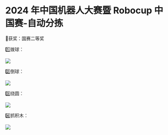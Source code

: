 # 2024 年中国机器人大赛暨 Robocup 中国赛-自动分拣
🏅获奖：国赛二等奖

1️⃣拨球：

![](https://cdn.nlark.com/yuque/0/2025/gif/50405538/1759396037190-9b1d83f7-3d2d-4329-8459-a64628d03953.gif)

2️⃣倒球：

![](https://cdn.nlark.com/yuque/0/2025/gif/50405538/1759396875169-ba0b8361-7395-4216-a915-5fcebd939ed4.gif)

3️⃣绕圆：

![](https://cdn.nlark.com/yuque/0/2025/gif/50405538/1759396967910-9b7089be-9ace-418c-bb0e-fdc5c9f0d376.gif)

4️⃣抓积木：

![](https://cdn.nlark.com/yuque/0/2025/gif/50405538/1759397065766-6a737fe5-4ca9-440d-bc96-d36c7c9688a5.gif)

